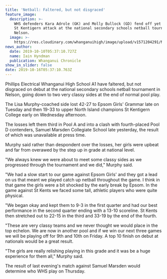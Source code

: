 ```yaml
---
title: 'Netball: Faltered, but not disgraced'
feature_image:
  description: >-
    WHS defenders Kara Adrole (GK) and Molly Bullock (GD) fend off yet another
    St Kentigern attack at the national secondary schools netball tournament in
    Nelson.
  image: >-
    https://res.cloudinary.com/whanganuihigh/image/upload/v1571204291/News/Chron_10.10.19.jpg
news_author:
  date: 2019-10-10T05:37:10.727Z
  name: Iain Hyndman
  publication: Whanganui Chronicle
show_in_slider: false
date: 2019-10-16T05:37:10.763Z
---
```

Phillips Electrical Whanganui High School A1 have faltered, but not disgraced on debut at the national secondary schools netball tournament in Nelson, going down to two very classy sides at the end of normal pool play.

The Lisa Murphy-coached side lost 42-27 to Epsom Girls' Grammar late on Tuesday and then 19-33 to upper North Island champions St Kentigern College early on Wednesday afternoon.

The losses left them third in Pool A and into a clash with fourth-placed Pool D contenders, Samuel Marsden Collegiate School late yesterday, the result of which was unavailable at press time.

Murphy said rather than despondent over the losses, her girls were upbeat and far from overawed by the step up in grade at national level.

"We always knew we were about to meet some classy sides as we progressed through the tournament and we did," Murphy said.

"We had a slow start to our game against Epsom Girls' and they got a lead on us that meant we played catch up netball throughout the game. I think in that game the girls were a bit shocked by the early break by Epsom. In the game against St Kents we faced some tall, athletic players who were quite physical.

"We began okay and kept them to 9-3 in the first quarter and had our best performance in the second quarter ending with a 13-10 scoreline. St Kents then stretched out to 22-15 in the third and 33-19 by the end of the fourth.

"These are very classy teams and we never thought we would place in the top echelon. We are now in another pool and if we win our next three games we will be playing off for 9th and 10th on Friday. A top 10 finish on debut at nationals would be a great result.

"The girls are really relishing playing in this grade and it was be a huge experience for them all," Murphy said.

The result of last evening's match against Samuel Marsden would determine who WHS play on Thursday.
